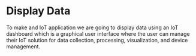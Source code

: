 # Display Data
To make and IoT application we are going to display data using an IoT dashboard which is a graphical user interface where the user can manage their IoT solution for data collection, processing, visualization, and device management.
